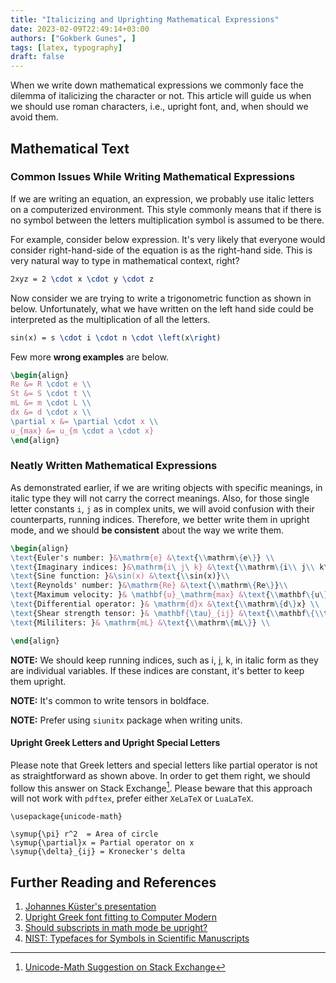 ```yaml
---
title: "Italicizing and Uprighting Mathematical Expressions"
date: 2023-02-09T22:49:14+03:00
authors: ["Gokberk Gunes", ]
tags: [latex, typography]
draft: false
---
```


When we write down mathematical expressions we commonly face the dilemma of
italicizing the character or not. This article will guide us when we should use
roman characters, i.e., upright font, and, when should we avoid them.

## Mathematical Text
### Common Issues While Writing Mathematical Expressions
If we are writing an equation, an expression, we probably use italic letters on
a computerized environment. This style commonly means that if there is no
symbol between the letters multiplication symbol is assumed to be there.

For example, consider below expression. It's very likely that everyone would
consider right-hand-side of the equation is as the right-hand side. This is
very natural way to type in mathematical context, right?
```latex
2xyz = 2 \cdot x \cdot y \cdot z
```
Now consider we are trying to write a trigonometric function as shown
in below. Unfortunately, what we have written on the left hand side could be
interpreted as the multiplication of all the letters.
```latex
sin(x) = s \cdot i \cdot n \cdot \left(x\right)
```

Few more **wrong examples** are below.
```latex
\begin{align}
Re &= R \cdot e \\
St &= S \cdot t \\
mL &= m \cdot L \\
dx &= d \cdot x \\
\partial x &= \partial \cdot x \\
u_{max} &= u_{m \cdot a \cdot x}
\end{align}
```
### Neatly Written Mathematical Expressions
As demonstrated earlier, if we are writing objects with specific meanings, in
italic type they will not carry the correct meanings. Also, for those single
letter constants `i`, `j` as in complex units, we will avoid confusion with
their counterparts, running indices. Therefore, we better write them in upright
mode, and we should **be consistent** about the way we write them.
```latex
\begin{align}
\text{Euler's number: }&\mathrm{e} &\text{\\mathrm\{e\}} \\
\text{Imaginary indices: }&\mathrm{i\ j\ k} &\text{\\mathrm\{i\\ j\\ k\}}\\
\text{Sine function: }&\sin(x) &\text{\\sin(x)}\\
\text{Reynolds' number: }&\mathrm{Re} &\text{\\mathrm\{Re\}}\\
\text{Maximum velocity: }& \mathbf{u}_\mathrm{max} &\text{\\mathbf\{u\}\_\\mathrm\{max\}}\\
\text{Differential operator: }& \mathrm{d}x &\text{\\mathrm\{d\}x} \\
\text{Shear strength tensor: }& \mathbf{\tau}_{ij} &\text{\\mathbf\{\\tau\}\_\{ij\}} \\
\text{Mililiters: }& \mathrm{mL} &\text{\\mathrm\{mL\}} \\

\end{align}
```
**NOTE:** We should keep running indices, such as i, j, k, in italic form as
they are individual variables. If these indices are constant, it's better to keep them upright.

**NOTE:** It's common to write tensors in boldface.

**NOTE:** Prefer using `siunitx` package when writing units.

#### Upright Greek Letters and Upright Special Letters
Please note that Greek letters and special letters like partial operator is not
as straightforward as shown above. In order to get them right, we should follow
this answer on Stack Exchange[^1]. Please beware that this approach will not work with `pdftex`, prefer
either `XeLaTeX` or `LuaLaTeX`.
```text
\usepackage{unicode-math}

\symup{\pi} r^2  = Area of circle
\symup{\partial}x = Partial operator on x
\symup{\delta}_{ij} = Kronecker's delta
```
## Further Reading and References

1. [Johannes Küster's presentation](https://www.youtube.com/watch?v=UkCjcMfV3EE)
2. [Upright Greek font fitting to Computer Modern](https://tex.stackexchange.com/questions/145926/upright-greek-font-fitting-to-computer-modern)
3. [Should subscripts in math mode be upright?](https://tex.stackexchange.com/questions/33120/should-subscripts-in-math-mode-be-upright)
4. [NIST: Typefaces for Symbols in Scientific Manuscripts](https://physics.nist.gov/cuu/pdf/typefaces.pdf)

[^1]: [Unicode-Math Suggestion on Stack Exchange](https://tex.stackexchange.com/questions/145926/upright-greek-font-fitting-to-computer-modern/431804#431804)
